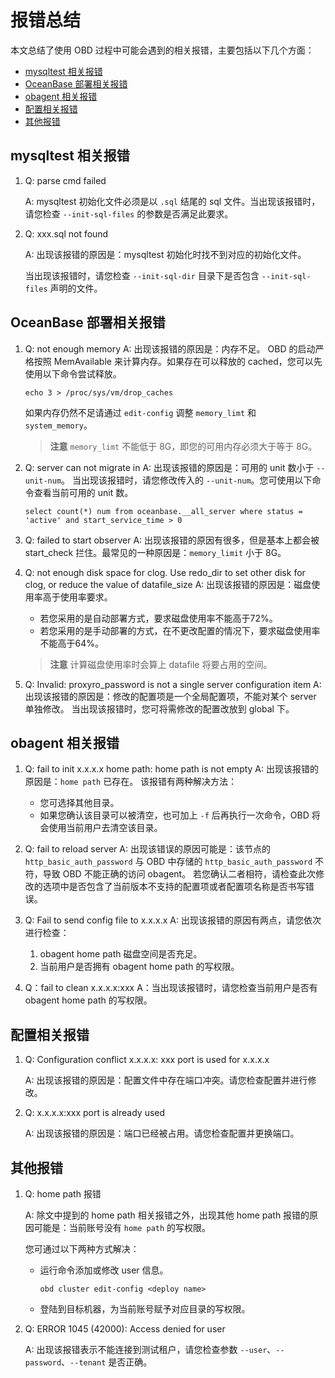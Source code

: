 # 报错总结

本文总结了使用 OBD 过程中可能会遇到的相关报错，主要包括以下几个方面：

- [mysqltest 相关报错](./6.error-messages-in-obd.md/#mysqltest-相关报错)
- [OceanBase 部署相关报错](./6.error-messages-in-obd.md/#oceanbase-部署相关报错)
- [obagent 相关报错](./6.error-messages-in-obd.md/#obagent-相关报错)
- [配置相关报错](./6.error-messages-in-obd.md/#配置相关报错)
- [其他报错](./6.error-messages-in-obd.md/#其他报错)

## mysqltest 相关报错

1. Q: parse cmd failed

   A: mysqltest 初始化文件必须是以 `.sql` 结尾的 sql 文件。当出现该报错时，请您检查 `--init-sql-files` 的参数是否满足此要求。
2. Q: xxx.sql not found

   A: 出现该报错的原因是：mysqltest 初始化时找不到对应的初始化文件。
   
   当出现该报错时，请您检查 `--init-sql-dir` 目录下是否包含 `--init-sql-files` 声明的文件。

## OceanBase 部署相关报错

1. Q: not enough memory
   A: 出现该报错的原因是：内存不足。
   OBD 的启动严格按照 MemAvailable 来计算内存。如果存在可以释放的 cached，您可以先使用以下命令尝试释放。

   ```shell
   echo 3 > /proc/sys/vm/drop_caches
   ```

   如果内存仍然不足请通过 `edit-config` 调整 `memory_limt` 和 `system_memory`。

   >**注意**
   >`memory_limt` 不能低于 8G，即您的可用内存必须大于等于 8G。
2. Q: server can not migrate in
   A: 出现该报错的原因是：可用的 unit 数小于 `--unit-num`。
   当出现该报错时，请您修改传入的 `--unit-num`。您可使用以下命令查看当前可用的 unit 数。

   ```mysql
   select count(*) num from oceanbase.__all_server where status = 'active' and start_service_time > 0
   ```

3. Q: failed to start observer
   A: 出现该报错的原因有很多，但是基本上都会被 start_check 拦住。最常见的一种原因是：`memory_limit` 小于 8G。

4. Q: not enough disk space for clog. Use redo_dir to set other disk for clog, or reduce the value of datafile_size
   A: 出现该报错的原因是：磁盘使用率高于使用率要求。
   - 若您采用的是自动部署方式，要求磁盘使用率不能高于72%。
   - 若您采用的是手动部署的方式，在不更改配置的情况下，要求磁盘使用率不能高于64%。
   >**注意**
   >计算磁盘使用率时会算上 datafile 将要占用的空间。

5. Q: Invalid: proxyro_password is not a single server configuration item
   A: 出现该报错的原因是：修改的配置项是一个全局配置项，不能对某个 server 单独修改。
   当出现该报错时，您可将需修改的配置改放到 global 下。

## obagent 相关报错

1. Q: fail to init x.x.x.x home path: home path is not empty
   A: 出现该报错的原因是：`home path` 已存在。
   该报错有两种解决方法：
   - 您可选择其他目录。
   - 如果您确认该目录可以被清空，也可加上 `-f` 后再执行一次命令，OBD 将会使用当前用户去清空该目录。

2. Q: fail to reload server
   A: 出现该错误的原因可能是：该节点的 `http_basic_auth_password` 与 OBD 中存储的 `http_basic_auth_password` 不符，导致 OBD 不能正确的访问 obagent。
   若您确认二者相符，请检查此次修改的选项中是否包含了当前版本不支持的配置项或者配置项名称是否书写错误。
3. Q: Fail to send config file to x.x.x.x
   A: 出现该报错的原因有两点，请您依次进行检查：
   1. obagent home path 磁盘空间是否充足。
   2. 当前用户是否拥有 obagent home path 的写权限。
4. Q：fail to clean x.x.x.x:xxx
   A：当出现该报错时，请您检查当前用户是否有 obagent home path 的写权限。

## 配置相关报错

1. Q: Configuration conflict x.x.x.x: xxx port is used for x.x.x.x

   A: 出现该报错的原因是：配置文件中存在端口冲突。请您检查配置并进行修改。
2. Q: x.x.x.x:xxx port is already used

   A: 出现该报错的原因是：端口已经被占用。请您检查配置并更换端口。

## 其他报错

1. Q: home path 报错

   A: 除文中提到的 home path 相关报错之外，出现其他 home path 报错的原因可能是：当前账号没有 `home path` 的写权限。
   
   您可通过以下两种方式解决：
   - 运行命令添加或修改 user 信息。

     ```shell
     obd cluster edit-config <deploy name>
     ```

   - 登陆到目标机器，为当前账号赋予对应目录的写权限。
2. Q: ERROR 1045 (42000): Access denied for user

   A: 出现该报错表示不能连接到测试租户，请您检查参数 `--user`、`--password`、`--tenant` 是否正确。
